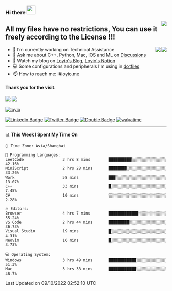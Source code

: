 <h3 align="left">Hi there <img src="https://media.giphy.com/media/hvRJCLFzcasrR4ia7z/giphy.gif" width="28"></h3>
<a align="right" href="https://github.com/loyio/loyio/blob/master/STAR/README.md"><img align="right" src="https://img.shields.io/badge/LOYIO-STAR-green" /></a>

## All my files have no restrictions, You can use it freely according to the License !!!

<a href="https://github.com/loyio#gh-light-mode-only">
     <img align="right"  src="https://loy-readme.vercel.app/api/top-langs/?username=loyio&langs_count=6&hide=css,html,jupyter%20notebook" />
</a>

<a href="https://github.com/loyio#gh-dark-mode-only">
  <img align="right"  src="https://loy-readme.vercel.app/api/top-langs/?username=loyio&langs_count=6&theme=slateorange&hide=css,html,jupyter%20notebook" />
</a>



- 🔭 I’m currently working on Technical Assistance
- 💬 Ask me about C++, Python, Mac, iOS and ML on [Discussions](https://github.com/loyio/blog/discussions)
- 📔 Watch my blog on [Loyio's Blog](https://loyio.me), [Loyio's Notion](https://loyio.notion.site/loyio/Loyio-s-Dashboard-2f56bd29222a445ea9d9e8802a1ac83b)
- 💻 Some configurations and peripherals I'm using in [dotfiles](https://github.com/loyio/dotfiles)
- 📫 How to reach me: i#loyio.me


#### Thank you for the visit.
<img src="http://profile-counter.glitch.me/loyio/count.svg" />

<img src="https://loy-readme.vercel.app/api?username=loyio&show_icons=true&hide=stars&include_all_commits=true&hide_title=true&theme=slateorange" />

     

[![loyio](https://github-profile-trophy.vercel.app/?username=loyio&theme=onedark&column=4)](https://github.com/loyio)

[![Linkedin Badge](https://img.shields.io/badge/-@loyio-0077b5?style=flat-square&logo=Linkedin&logoColor=white&labelColor=0077b5&link=https://www.linkedin.com/in/loyio-hex-363172158/)](https://www.linkedin.com/in/loyio-hex-363172158/)
[![Twitter Badge](https://img.shields.io/badge/-@loyiome-1ca0f1?style=flat-square&labelColor=1ca0f1&logo=twitter&logoColor=white&link=https://twitter.com/loyiome)](https://twitter.com/loyiome)
[![Double Badge](https://img.shields.io/badge/@loyio-007722?style=flat&logo=Douban&logoColor=white)](https://www.douban.com/people/susmote)
[![wakatime](https://wakatime.com/badge/user/c0ddc104-5a20-41d1-ab9a-c4d9ea20a4d9.svg)](https://wakatime.com/@c0ddc104-5a20-41d1-ab9a-c4d9ea20a4d9)

-------
<!--START_SECTION:waka-->
📊 **This Week I Spent My Time On** 

```text
⌚︎ Time Zone: Asia/Shanghai

💬 Programming Languages: 
LeetCode                 3 hrs 8 mins        ██████████░░░░░░░░░░░░░░░   42.16% 
MiniScript               2 hrs 28 mins       ████████░░░░░░░░░░░░░░░░░   33.26% 
Work                     58 mins             ███░░░░░░░░░░░░░░░░░░░░░░   13.07% 
C++                      33 mins             █░░░░░░░░░░░░░░░░░░░░░░░░   7.45% 
C#                       10 mins             ░░░░░░░░░░░░░░░░░░░░░░░░░   2.28%

🔥 Editors: 
Browser                  4 hrs 7 mins        █████████████░░░░░░░░░░░░   55.24% 
VS Code                  2 hrs 44 mins       █████████░░░░░░░░░░░░░░░░   36.73% 
Visual Studio            19 mins             █░░░░░░░░░░░░░░░░░░░░░░░░   4.31% 
Neovim                   16 mins             █░░░░░░░░░░░░░░░░░░░░░░░░   3.73%

💻 Operating System: 
Windows                  3 hrs 49 mins       ████████████░░░░░░░░░░░░░   51.3% 
Mac                      3 hrs 38 mins       ████████████░░░░░░░░░░░░░   48.7%

```


 Last Updated on 09/10/2022 02:52:10 UTC
<!--END_SECTION:waka-->
